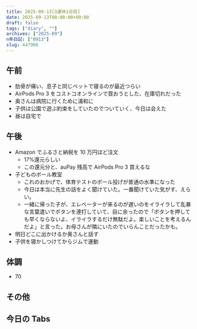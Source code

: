 ```yaml
---
title: 2025-09-13[3連休1日目]
date: 2025-09-13T00:00:00+09:00
draft: false
tags: ["diary", ""]
archives: ["2025-09"]
n年日記: ["0913"]
slug: 447906
---
```


## 午前

- 肋骨が痛い、息子と同じベットで寝るのが最近つらい
- AirPods Pro 3 をコストコオンラインで買おうとした、在庫切れだった
- 奥さんは病院に行くために浦和に
- 子供は公園で遊ぶ約束をしていたのでついていく、今日は会えた
- 昼は自宅で

## 午後

- Amazon でふるさと納税を 10 万円ほど注文
  - 17%還元らしい
  - この還元分と、auPay 残高で AirPods Pro 3 買えるな
- 子どものボール教室
  - これのおかげで、体育テストのボール投げが普通の水準になった
  - 今日は本当に先生の話をよく聞けていた。一番聞けていた気がす、えらい。
  - 一緒に帰った子が、エレベーターが来るのが遅いのをイライラして乱暴な言葉遣いでボタンを連打していて、目に余ったので「ボタンを押しても早くならないよ、イライラするだけ無駄だよ。楽しいことを考えるんだよ」と言った。お母さんが隣にいたのでいらんことだったかも。
- 明日どこに出かけるか奥さんと話す
- 子供を寝かしつけてからジムで運動

## 体調

- 70

## その他

## 今日の Tabs
